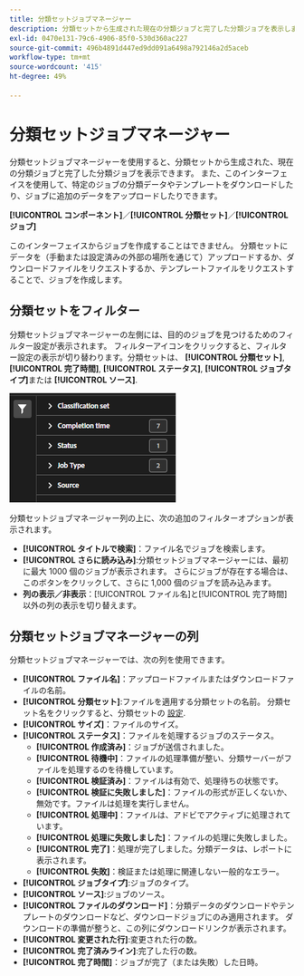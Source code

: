 ```yaml
---
title: 分類セットジョブマネージャー
description: 分類セットから生成された現在の分類ジョブと完了した分類ジョブを表示します。
exl-id: 0470e131-79c6-4906-85f0-530d360ac227
source-git-commit: 496b4891d447ed9dd091a6498a792146a2d5aceb
workflow-type: tm+mt
source-wordcount: '415'
ht-degree: 49%

---
```


# 分類セットジョブマネージャー

分類セットジョブマネージャーを使用すると、分類セットから生成された、現在の分類ジョブと完了した分類ジョブを表示できます。 また、このインターフェイスを使用して、特定のジョブの分類データやテンプレートをダウンロードしたり、ジョブに追加のデータをアップロードしたりできます。

**[!UICONTROL コンポーネント]**／**[!UICONTROL 分類セット]**／**[!UICONTROL ジョブ]**

このインターフェイスからジョブを作成することはできません。 分類セットにデータを（手動または設定済みの外部の場所を通じて）アップロードするか、ダウンロードファイルをリクエストするか、テンプレートファイルをリクエストすることで、ジョブを作成します。

## 分類セットをフィルター

分類セットジョブマネージャーの左側には、目的のジョブを見つけるためのフィルター設定が表示されます。 フィルターアイコンをクリックすると、フィルター設定の表示が切り替わります。分類セットは、 **[!UICONTROL 分類セット]**, **[!UICONTROL 完了時間]**, **[!UICONTROL ステータス]**, **[!UICONTROL ジョブタイプ]**&#x200B;または **[!UICONTROL ソース]**.

![分類セットジョブフィルター](../assets/classification-set-job-filters.png)

分類セットジョブマネージャー列の上に、次の追加のフィルターオプションが表示されます。

* **[!UICONTROL タイトルで検索]**：ファイル名でジョブを検索します。
* **[!UICONTROL さらに読み込み]**:分類セットジョブマネージャーには、最初に最大 1000 個のジョブが表示されます。 さらにジョブが存在する場合は、このボタンをクリックして、さらに 1,000 個のジョブを読み込みます。
* **列の表示／非表示**：[!UICONTROL ファイル名]と[!UICONTROL 完了時間]以外の列の表示を切り替えます。

## 分類セットジョブマネージャーの列

分類セットジョブマネージャーでは、次の列を使用できます。

* **[!UICONTROL ファイル名]**：アップロードファイルまたはダウンロードファイルの名前。
* **[!UICONTROL 分類セット]**:ファイルを適用する分類セットの名前。 分類セット名をクリックすると、分類セットの [設定](manage/settings.md).
* **[!UICONTROL サイズ]**：ファイルのサイズ。
* **[!UICONTROL ステータス]**：ファイルを処理するジョブのステータス。
   * **[!UICONTROL 作成済み]**：ジョブが送信されました。
   * **[!UICONTROL 待機中]**：ファイルの処理準備が整い、分類サーバーがファイルを処理するのを待機しています。
   * **[!UICONTROL 検証済み]**：ファイルは有効で、処理待ちの状態です。
   * **[!UICONTROL 検証に失敗しました]**：ファイルの形式が正しくないか、無効です。ファイルは処理を実行しません。
   * **[!UICONTROL 処理中]**：ファイルは、アドビでアクティブに処理されています。
   * **[!UICONTROL 処理に失敗しました]**：ファイルの処理に失敗しました。
   * **[!UICONTROL 完了]**：処理が完了しました。分類データは、レポートに表示されます。
   * **[!UICONTROL 失敗]**：検証または処理に関連しない一般的なエラー。
* **[!UICONTROL ジョブタイプ]**:ジョブのタイプ。
* **[!UICONTROL ソース]**:ジョブのソース。
* **[!UICONTROL ファイルのダウンロード]**：分類データのダウンロードやテンプレートのダウンロードなど、ダウンロードジョブにのみ適用されます。 ダウンロードの準備が整うと、この列にダウンロードリンクが表示されます。
* **[!UICONTROL 変更された行]**:変更された行の数。
* **[!UICONTROL 完了済みライン]**:完了した行の数。
* **[!UICONTROL 完了時間]**：ジョブが完了（または失敗）した日時。
